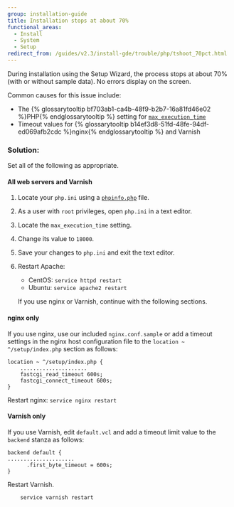 ```yaml
---
group: installation-guide
title: Installation stops at about 70%
functional_areas:
  - Install
  - System
  - Setup
redirect_from: /guides/v2.3/install-gde/trouble/php/tshoot_70pct.html
---
```


During installation using the Setup Wizard, the process stops at about 70% (with or without sample data). No errors display on the screen.

Common causes for this issue include:

* The {% glossarytooltip bf703ab1-ca4b-48f9-b2b7-16a81fd46e02 %}PHP{% endglossarytooltip %} setting for [`max_execution_time`](http://php.net/manual/en/info.configuration.php#ini.max-execution-time)
* Timeout values for {% glossarytooltip b14ef3d8-51fd-48fe-94df-ed069afb2cdc %}nginx{% endglossarytooltip %} and Varnish

### Solution:

Set all of the following as appropriate.

#### All web servers and Varnish

1. Locate your `php.ini` using a [`phpinfo.php`]({{page.baseurl}}/install/getting-started/optional-software.html#install-optional-phpinfo) file.
2. As a user with `root` privileges, open `php.ini` in a text editor.
3. Locate the `max_execution_time` setting.
4. Change its value to `18000`.
5. Save your changes to `php.ini` and exit the text editor.
6. Restart Apache:

   * CentOS: `service httpd restart`
   * Ubuntu: `service apache2 restart`

   If you use nginx or Varnish, continue with the following sections.

#### nginx only

If you use nginx, use our included `nginx.conf.sample` or add a timeout settings in the nginx host configuration file to the `location ~ ^/setup/index.php` section as follows:

```
location ~ ^/setup/index.php {
	.....................
	fastcgi_read_timeout 600s;
   	fastcgi_connect_timeout 600s;
}
```

Restart nginx: `service nginx restart`

#### Varnish only

If you use Varnish, edit `default.vcl` and add a timeout limit value to the `backend` stanza as follows:

```
backend default {
.....................
      .first_byte_timeout = 600s;
}
```

Restart Varnish.

```
	service varnish restart
```

